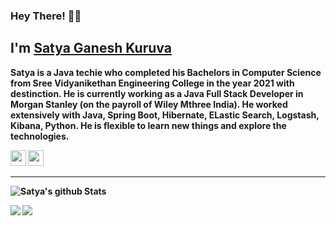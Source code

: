 ### Hey There! 🦸‍👋

## I'm [Satya Ganesh Kuruva](https://kuruvasatya.github.io/) </br>
<b> Satya is a Java techie who completed his Bachelors in Computer Science from Sree Vidyanikethan Engineering College in the year 2021 with destinction. He is currently working as a Java Full Stack Developer in Morgan Stanley (on the payroll of Wiley Mthree India). He worked extensively with Java, Spring Boot, Hibernate, ELastic Search, Logstash, Kibana, Python. He is flexible to learn new things and explore the technologies.

<a href="https://www.linkedin.com/in/satyaganesh6055"><img src="https://img.shields.io/badge/Linkedin-%230077B5.svg?&style=for-the-badge&logo=linkedin&logoColor=white" height=25></a> <a href="https://satyaganesh987.medium.com/"><img src="https://img.shields.io/badge/Medium-12100E?style=for-the-badge&logo=medium&logoColor=white" height=25></a>
<hr>
  
![Satya's github Stats](https://github-readme-stats.vercel.app/api?username=kuruvasatya&show_icons=true&title_color=fff&icon_color=79ff97&text_color=9f9f9f&bg_color=151515)

<a href="https://github.com/uravgkarthik/lbtcwebsite">
  <img align="left" src="https://github-readme-stats.vercel.app/api/pin/?username=uravgkarthik&repo=lbtcwebsite&title_color=fff&icon_color=79ff97&text_color=9f9f9f&bg_color=151515" />
</a>

<a href="https://github.com/uravgkarthik/uravgkarthik.github.io">
  <img align="left" src="https://github-readme-stats.vercel.app/api/pin/?username=uravgkarthik&repo=uravgkarthik.github.io&title_color=fff&icon_color=79ff97&text_color=9f9f9f&bg_color=151515" />
</a>
